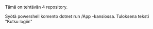 Tämä on tehtävän 4 repository.

Syötä powershell komento dotnet run /App -kansiossa.
Tuloksena teksti "Kutsu logiin"
